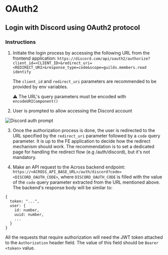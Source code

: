 # OAuth2

## Login with Discord using OAuth2 protocol

### Instructions

1. Initiate the login process by accessing the following URL from the frontend application: 
`https://discord.com/api/oauth2/authorize?client_id=<CLIENT_ID>&redirect_uri=<REDIRECT_URI>&response_type=code&scope=guilds.members.read identify`

    The `client_id` and `redirect_uri` parameters are recommended to be provided by env variables.

    ⚠️ The URL's query parameters must be encoded with `encodeURIComponent()`

2. User is prompted to allow accessing the Discord account 

![Discord auth prompt](https://discordjs.guide/assets/authorize-app-page.ac905253.png)

3. Once the authorization process is done, the user is redirected to the URL specified by the `redirect_uri` parameter followed by a `code` query parameter. It is up to the FE application to decide how the redirect mechanism should work. The recommendation is to set a dedicated page for handling the redirect flow (e.g /auth/discord), but it's not mandatory.

4. Make an API request to the Across backend endpoint: `https://<ACROSS_API_BASE_URL>/auth/discord?code=<DISCORD_OAUTH_CODE>`, where `DISCORD_OAUTH_CODE` is filled with the value of the `code` query parameter extracted from the URL mentioned above. The backend's response body will be similar to:

```
{
  token: "...",
  user: {
    id: number,
    uuid: number,
    ...
  }
}
```

All the requests that require authorization will need the JWT token attached to the `Authorization` header field. The value of this field should be `Bearer <token>` value.
